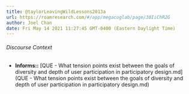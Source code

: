 ```yaml
---
title: @taylorLeavingWildLessons2013a
url: https://roamresearch.com/#/app/megacoglab/page/30IiChR2G
author: Joel Chan
date: Fri May 14 2021 11:27:45 GMT-0400 (Eastern Daylight Time)
---
```




###### Discourse Context

- **Informs::** [QUE - What tension points exist between the goals of diversity and depth of user participation in participatory design.md](QUE - What tension points exist between the goals of diversity and depth of user participation in participatory design.md)

